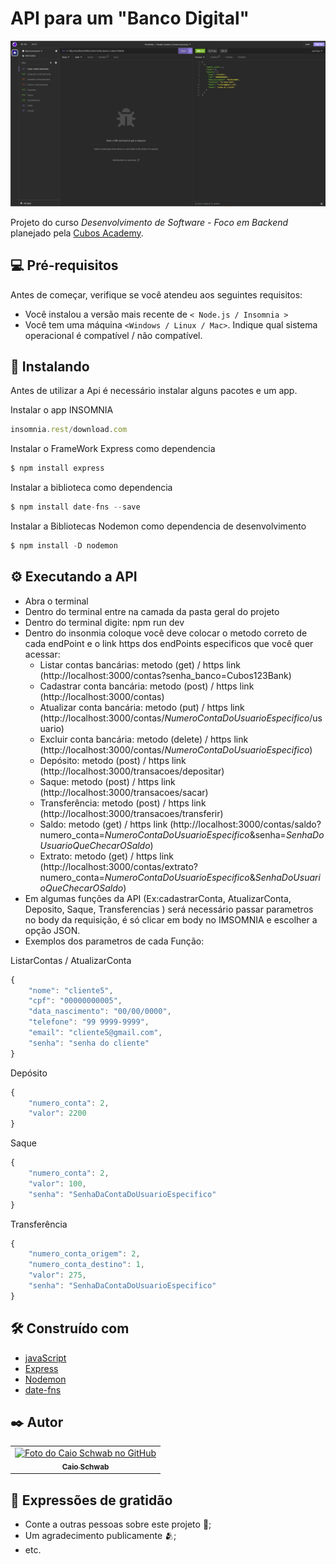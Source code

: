 # API para um "Banco Digital"

<img src="./imagens/imagemProjeto.JPG" alt="Exemplo imagem">

Projeto do curso _Desenvolvimento de Software - Foco em Backend_ planejado pela [Cubos Academy](https://cubos.academy/).

## 💻 Pré-requisitos

Antes de começar, verifique se você atendeu aos seguintes requisitos:

- Você instalou a versão mais recente de `< Node.js / Insomnia >`
- Você tem uma máquina `<Windows / Linux / Mac>`. Indique qual sistema operacional é compatível / não compatível.

## 🔧 Instalando

Antes de utilizar a Api é necessário instalar alguns pacotes e um app.

Instalar o app INSOMNIA

```javascript
insomnia.rest/download.com
```

Instalar o FrameWork Express como dependencia

```javascript
$ npm install express
```

Instalar a biblioteca como dependencia

```javascript
$ npm install date-fns --save
```

Instalar a Bibliotecas Nodemon como dependencia de desenvolvimento

```javascript
$ npm install -D nodemon
```

## ⚙️ Executando a API

- Abra o terminal
- Dentro do terminal entre na camada da pasta geral do projeto
- Dentro do terminal digite: npm run dev
- Dentro do insonmia coloque você deve colocar o metodo correto de cada endPoint e o link https dos endPoints especificos que você quer acessar:
    - Listar contas bancárias: metodo (get) / https link (http://localhost:3000/contas?senha_banco=Cubos123Bank)
    - Cadastrar conta bancária: metodo (post) / https link (http://localhost:3000/contas)
    - Atualizar conta bancária: metodo (put) / https link (http://localhost:3000/contas/_NumeroContaDoUsuarioEspecifico_/usuario)
    - Excluir conta bancária: metodo (delete) / https link (http://localhost:3000/contas/_NumeroContaDoUsuarioEspecifico_)
    - Depósito: metodo (post) / https link (http://localhost:3000/transacoes/depositar)
    - Saque: metodo (post) / https link (http://localhost:3000/transacoes/sacar)
    - Transferência: metodo (post) / https link (http://localhost:3000/transacoes/transferir)
    - Saldo: metodo (get) / https link (http://localhost:3000/contas/saldo?numero_conta=_NumeroContaDoUsuarioEspecifico_&senha=_SenhaDoUsuarioQueChecarOSaldo_)
    - Extrato: metodo (get) / https link (http://localhost:3000/contas/extrato?numero_conta=_NumeroContaDoUsuarioEspecifico_&_SenhaDoUsuarioQueChecarOSaldo_)
- Em algumas funções da API (Ex:cadastrarConta, AtualizarConta, Deposito, Saque, Transferencias ) será necessário passar parametros no body da requisição, é só clicar em body no IMSOMNIA e escolher a opção JSON.
- Exemplos dos parametros de cada Função:

ListarContas / AtualizarConta

```javascript
{
	"nome": "cliente5",
	"cpf": "00000000005",
	"data_nascimento": "00/00/0000",
	"telefone": "99 9999-9999",
	"email": "cliente5@gmail.com",
	"senha": "senha do cliente"
}
```

Depósito 

```javascript
{
	"numero_conta": 2,
	"valor": 2200
}	
```

Saque

```javascript
{
	"numero_conta": 2,
	"valor": 100,
	"senha": "SenhaDaContaDoUsuarioEspecifico"
}	
```

Transferência

```javascript
{
	"numero_conta_origem": 2,
	"numero_conta_destino": 1,
	"valor": 275,
	"senha": "SenhaDaContaDoUsuarioEspecifico"
}	
```

## 🛠️ Construído com

- [javaScript](https://developer.mozilla.org/pt-BR/docs/Web/JavaScript)
- [Express](https://expressjs.com/pt-br/)
- [Nodemon](https://nodemon.io/)
- [date-fns](https://date-fns.org/)

## ✒️ Autor

<table>
  <tr>
    <td align="center">
      <a href="#">
        <img src="https://avatars3.githubusercontent.com/u/110779280" width="100px;" alt="Foto do Caio Schwab no GitHub"/><br>
        <sub>
          <b>Caio Schwab</b>
        </sub>
      </a>
    </td>
</table>

## 🎁 Expressões de gratidão
- Conte a outras pessoas sobre este projeto 📢;
- Um agradecimento publicamente 🫂;
- etc.